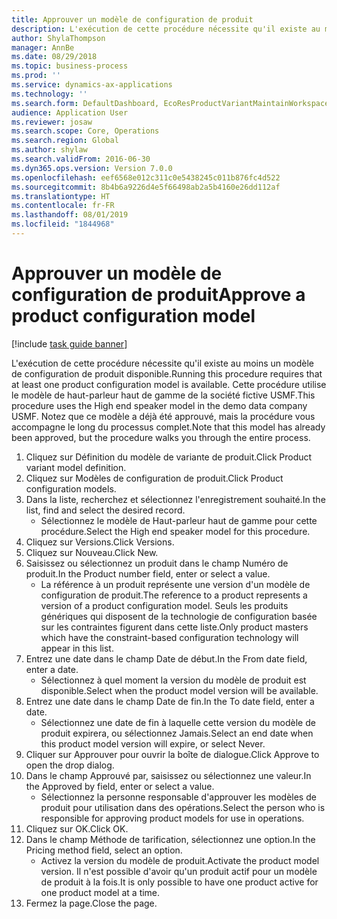 ```yaml
---
title: Approuver un modèle de configuration de produit
description: L'exécution de cette procédure nécessite qu'il existe au moins un modèle de configuration de produit disponible.
author: ShylaThompson
manager: AnnBe
ms.date: 08/29/2018
ms.topic: business-process
ms.prod: ''
ms.service: dynamics-ax-applications
ms.technology: ''
ms.search.form: DefaultDashboard, EcoResProductVariantMaintainWorkspace, PCProductConfigurationModelListPage, PCProductModelVersion, PCApproveProductModelVersion, HcmWorkerLookUp
audience: Application User
ms.reviewer: josaw
ms.search.scope: Core, Operations
ms.search.region: Global
ms.author: shylaw
ms.search.validFrom: 2016-06-30
ms.dyn365.ops.version: Version 7.0.0
ms.openlocfilehash: eef6568e012c311c0e5438245c011b876fc4d522
ms.sourcegitcommit: 8b4b6a9226d4e5f66498ab2a5b4160e26dd112af
ms.translationtype: HT
ms.contentlocale: fr-FR
ms.lasthandoff: 08/01/2019
ms.locfileid: "1844968"
---
```

# <a name="approve-a-product-configuration-model"></a><span data-ttu-id="b632f-103">Approuver un modèle de configuration de produit</span><span class="sxs-lookup"><span data-stu-id="b632f-103">Approve a product configuration model</span></span>

[!include [task guide banner](../../includes/task-guide-banner.md)]

<span data-ttu-id="b632f-104">L'exécution de cette procédure nécessite qu'il existe au moins un modèle de configuration de produit disponible.</span><span class="sxs-lookup"><span data-stu-id="b632f-104">Running this procedure requires that at least one product configuration model is available.</span></span> <span data-ttu-id="b632f-105">Cette procédure utilise le modèle de haut-parleur haut de gamme de la société fictive USMF.</span><span class="sxs-lookup"><span data-stu-id="b632f-105">This procedure uses the High end speaker model in the demo data company USMF.</span></span> <span data-ttu-id="b632f-106">Notez que ce modèle a déjà été approuvé, mais la procédure vous accompagne le long du processus complet.</span><span class="sxs-lookup"><span data-stu-id="b632f-106">Note that this model has already been approved, but the procedure walks you through the entire process.</span></span>

1. <span data-ttu-id="b632f-107">Cliquez sur Définition du modèle de variante de produit.</span><span class="sxs-lookup"><span data-stu-id="b632f-107">Click Product variant model definition.</span></span>
2. <span data-ttu-id="b632f-108">Cliquez sur Modèles de configuration de produit.</span><span class="sxs-lookup"><span data-stu-id="b632f-108">Click Product configuration models.</span></span>
3. <span data-ttu-id="b632f-109">Dans la liste, recherchez et sélectionnez l'enregistrement souhaité.</span><span class="sxs-lookup"><span data-stu-id="b632f-109">In the list, find and select the desired record.</span></span>
    * <span data-ttu-id="b632f-110">Sélectionnez le modèle de Haut-parleur haut de gamme pour cette procédure.</span><span class="sxs-lookup"><span data-stu-id="b632f-110">Select the High end speaker model for this procedure.</span></span>  
4. <span data-ttu-id="b632f-111">Cliquez sur Versions.</span><span class="sxs-lookup"><span data-stu-id="b632f-111">Click Versions.</span></span>
5. <span data-ttu-id="b632f-112">Cliquez sur Nouveau.</span><span class="sxs-lookup"><span data-stu-id="b632f-112">Click New.</span></span>
6. <span data-ttu-id="b632f-113">Saisissez ou sélectionnez un produit dans le champ Numéro de produit.</span><span class="sxs-lookup"><span data-stu-id="b632f-113">In the Product number field, enter or select a value.</span></span>
    * <span data-ttu-id="b632f-114">La référence à un produit représente une version d'un modèle de configuration de produit.</span><span class="sxs-lookup"><span data-stu-id="b632f-114">The reference to a product represents a version of a product configuration model.</span></span> <span data-ttu-id="b632f-115">Seuls les produits génériques qui disposent de la technologie de configuration basée sur les contraintes figurent dans cette liste.</span><span class="sxs-lookup"><span data-stu-id="b632f-115">Only product masters which have the constraint-based configuration technology will appear in this list.</span></span>  
7. <span data-ttu-id="b632f-116">Entrez une date dans le champ Date de début.</span><span class="sxs-lookup"><span data-stu-id="b632f-116">In the From date field, enter a date.</span></span>
    * <span data-ttu-id="b632f-117">Sélectionnez à quel moment la version du modèle de produit est disponible.</span><span class="sxs-lookup"><span data-stu-id="b632f-117">Select when the product model version will be available.</span></span>  
8. <span data-ttu-id="b632f-118">Entrez une date dans le champ Date de fin.</span><span class="sxs-lookup"><span data-stu-id="b632f-118">In the To date field, enter a date.</span></span>
    * <span data-ttu-id="b632f-119">Sélectionnez une date de fin à laquelle cette version du modèle de produit expirera, ou sélectionnez Jamais.</span><span class="sxs-lookup"><span data-stu-id="b632f-119">Select an end date when this product model version will expire, or select Never.</span></span>  
9. <span data-ttu-id="b632f-120">Cliquer sur Approuver pour ouvrir la boîte de dialogue.</span><span class="sxs-lookup"><span data-stu-id="b632f-120">Click Approve to open the drop dialog.</span></span>
10. <span data-ttu-id="b632f-121">Dans le champ Approuvé par, saisissez ou sélectionnez une valeur.</span><span class="sxs-lookup"><span data-stu-id="b632f-121">In the Approved by field, enter or select a value.</span></span>
    * <span data-ttu-id="b632f-122">Sélectionnez la personne responsable d'approuver les modèles de produit pour utilisation dans des opérations.</span><span class="sxs-lookup"><span data-stu-id="b632f-122">Select the person who is responsible for approving product models for use in operations.</span></span>  
11. <span data-ttu-id="b632f-123">Cliquez sur OK.</span><span class="sxs-lookup"><span data-stu-id="b632f-123">Click OK.</span></span>
12. <span data-ttu-id="b632f-124">Dans le champ Méthode de tarification, sélectionnez une option.</span><span class="sxs-lookup"><span data-stu-id="b632f-124">In the Pricing method field, select an option.</span></span>
    * <span data-ttu-id="b632f-125">Activez la version du modèle de produit.</span><span class="sxs-lookup"><span data-stu-id="b632f-125">Activate the product model version.</span></span> <span data-ttu-id="b632f-126">Il n'est possible d'avoir qu'un produit actif pour un modèle de produit à la fois.</span><span class="sxs-lookup"><span data-stu-id="b632f-126">It is only possible to have one product active for one product model at a time.</span></span>  
13. <span data-ttu-id="b632f-127">Fermez la page.</span><span class="sxs-lookup"><span data-stu-id="b632f-127">Close the page.</span></span>


